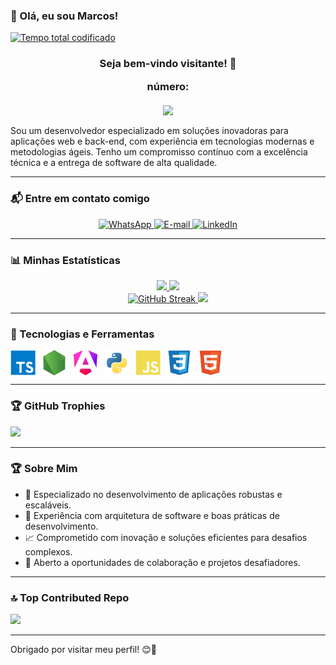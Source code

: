 ### 👋 Olá, eu sou Marcos!
<a href="https://www.linkedin.com/in/marcos-vergueiro">  
  <img src="https://wakatime.com/badge/user/e5af6433-7f05-4ad0-8b38-c2b8ec34e08d.svg" alt="Tempo total codificado">
</a>
<h3 align="center"<p>
Seja bem-vindo visitante! 👋
<br>
<p align="center">número:</p>
<p align="center"><img align="center"src="https://profile-counter.glitch.me/MarcosScheunemann/count.svg"/></p>
</h3>


Sou um desenvolvedor especializado em soluções inovadoras para aplicações web e back-end, com experiência em tecnologias modernas e metodologias ágeis. Tenho um compromisso contínuo com a excelência técnica e a entrega de software de alta qualidade.

---

### 📬 Entre em contato comigo

<div align="center"> 
  <a href="https://wa.me/5511982003157" target="_blank">
    <img src="https://img.shields.io/badge/WhatsApp-25D366?style=for-the-badge&logo=whatsapp&logoColor=white" alt="WhatsApp">
  </a>
  <a href="mailto:marcos_verg@hotmail.com">
    <img src="https://img.shields.io/badge/Microsoft_Outlook-0078D4?style=for-the-badge&logo=microsoft-outlook&logoColor=white" alt="E-mail">
  </a>
  <a href="https://www.linkedin.com/in/marcos-vergueiro" target="_blank">
    <img src="https://img.shields.io/badge/-LinkedIn-%230077B5?style=for-the-badge&logo=linkedin&logoColor=white" alt="LinkedIn">
  </a>
</div>

---
### 📊 Minhas Estatísticas

<div align="center">
  <a href="https://www.linkedin.com/in/marcos-vergueiro">
    <img height="180em" src="https://github-readme-stats.vercel.app/api?username=MarcosScheunemann&count_private=true&show_icons=true&theme=shadow_blue&include_all_commits=true"/>
    <img height="180em" src="https://github-readme-stats.vercel.app/api/top-langs/?username=MarcosScheunemann&count_private=true&layout=compact&theme=shadow_blue&exclude_repo=Caminhada"/>
  </a>
  <br>
  <a href="https://wakatime.com/@MarcosScheunemann">
    <img src="https://github-readme-streak-stats.herokuapp.com?user=MarcosScheunemann&theme=shadow_blue&border_radius=4.1&card_width=490&starting_year=2020&mode=weekly" alt="GitHub Streak" />
    <img height="250em" src="https://github-readme-stats.vercel.app/api/wakatime?username=MarcosScheunemann"/>
  </a>
</div>

---

### 🚀 Tecnologias e Ferramentas

<div style="display: flex; flex-wrap: wrap; gap: 10px;">
  <img align="center" alt="TypeScript" height="40" src="https://raw.githubusercontent.com/devicons/devicon/master/icons/typescript/typescript-plain.svg">
  <img align="center" alt="NodeJS" height="40" src="https://raw.githubusercontent.com/devicons/devicon/master/icons/nodejs/nodejs-original.svg">
  <img align="center" alt="Angular" height="40" src="https://raw.githubusercontent.com/devicons/devicon/master/icons/angular/angular-original.svg">
  <img align="center" alt="Python" height="40" src="https://raw.githubusercontent.com/devicons/devicon/master/icons/python/python-original.svg">
  <img align="center" alt="JavaScript" height="40" src="https://raw.githubusercontent.com/devicons/devicon/master/icons/javascript/javascript-plain.svg">
  <img align="center" alt="CSS3" height="40" src="https://raw.githubusercontent.com/devicons/devicon/master/icons/css3/css3-original.svg">
  <img align="center" alt="HTML5" height="40" src="https://raw.githubusercontent.com/devicons/devicon/master/icons/html5/html5-original.svg">
</div>

---

### 🏆 GitHub Trophies
  <a href="https://www.linkedin.com/in/marcos-vergueiro">  
    <img src="https://github-profile-trophy.vercel.app/?username=MarcosScheunemann&theme=shadow_blue&no-frame=false&no-bg=true&margin-w=4">
  </a>

---

### 🏆 Sobre Mim

- 🎯 Especializado no desenvolvimento de aplicações robustas e escaláveis.
- 🚀 Experiência com arquitetura de software e boas práticas de desenvolvimento.
- 📈 Comprometido com inovação e soluções eficientes para desafios complexos.
- 💬 Aberto a oportunidades de colaboração e projetos desafiadores.

---

### 🔝 Top Contributed Repo
<a href="https://www.linkedin.com/in/marcos-vergueiro">  
  <img src="https://github-contributor-stats.vercel.app/api?username=MarcosScheunemann&limit=5&theme=shadow_blue&combine_all_yearly_contributions=true">
</a>

---

Obrigado por visitar meu perfil! 😊🚀
